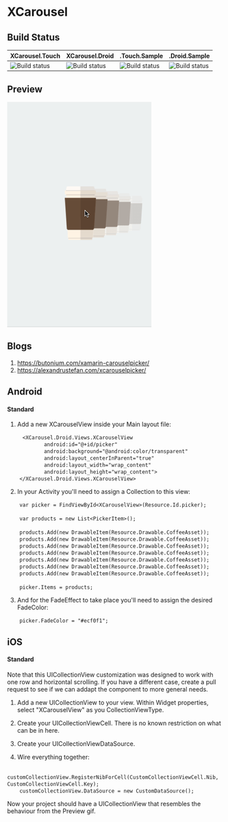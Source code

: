 # XCarousel

## Build Status

| XCarousel.Touch  | XCarousel.Droid | .Touch.Sample  | .Droid.Sample |
| ------------- | ------------- | ------------- | ------------- |
|![Build status](https://build.appcenter.ms/v0.1/apps/561b6d5c-f52e-46cb-b97f-655044511616/branches/master/badge)|![Build status](https://build.appcenter.ms/v0.1/apps/8b739197-554d-40e1-b73c-7b19c87f4c19/branches/master/badge)|![Build status](https://build.appcenter.ms/v0.1/apps/e88b8cee-33be-4324-be8d-06e067577194/branches/master/badge)|![Build status](https://build.appcenter.ms/v0.1/apps/e535c92f-2f2a-4808-9e13-eab56e508d85/branches/master/badge)|

## Preview
![](carouselPicker.gif)

## Blogs

1. https://butonium.com/xamarin-carouselpicker/
2. https://alexandrustefan.com/xcarouselpicker/

## Android

#### Standard

1. Add a new XCarouselView inside your Main layout file:

```
     <XCarousel.Droid.Views.XCarouselView
            android:id="@+id/picker"
            android:background="@android:color/transparent"
            android:layout_centerInParent="true"
            android:layout_width="wrap_content"
            android:layout_height="wrap_content">
    </XCarousel.Droid.Views.XCarouselView>
```

2. In your Activity you'll need to assign a Collection to this view:

```
    var picker = FindViewById<XCarouselView>(Resource.Id.picker);
    
    var products = new List<PickerItem>();

    products.Add(new DrawableItem(Resource.Drawable.CoffeeAsset));
    products.Add(new DrawableItem(Resource.Drawable.CoffeeAsset));
    products.Add(new DrawableItem(Resource.Drawable.CoffeeAsset));
    products.Add(new DrawableItem(Resource.Drawable.CoffeeAsset));
    products.Add(new DrawableItem(Resource.Drawable.CoffeeAsset));
    products.Add(new DrawableItem(Resource.Drawable.CoffeeAsset));
    products.Add(new DrawableItem(Resource.Drawable.CoffeeAsset));

    picker.Items = products;
```

3. And for the FadeEffect to take place you'll need to assign the desired FadeColor:

```
    picker.FadeColor = "#ecf0f1";
```

## iOS

#### Standard

Note that this UICollectionView customization was designed to work with one row and horizontal scrolling. If you have a different case, create a pull request to see if we can addapt the component to more general needs.

1. Add a new UICollectionView to your view. Within Widget properties, select "XCarouselView" as you CollectionViewType.

2. Create your UICollectionViewCell. There is no known restriction on what can be in here.

3. Create your UICollectionViewDataSource.

4. Wire everything together:

```
    customCollectionView.RegisterNibForCell(CustomCollectionViewCell.Nib, CustomCollectionViewCell.Key);
    customCollectionView.DataSource = new CustomDataSource();
```

Now your project should have a UICollectionView that resembles the behaviour from the Preview gif.
